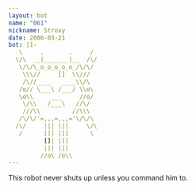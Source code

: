```yaml
---
layout: bot
name: "061"
nickname: Stroxy
date: 2006-03-21
bot: |1-      
   \     .       .     / 
  \/\  __|_______|__  /\/
   \/\/\_o_o_o_o_o_/\/\/ 
    \\\//     []  \\///  
    /\//____   ____\\/\  
   /o// \___\ /___/ \\o\ 
   \o\\     ___     //o/ 
    \/\\   /___\   //\/  
    ///\\         //\\\  
   /\/\/'=,,,=,,,='\/\/\ 
  /\/     ||| |||     \/\
   /      []| |[]      \ 
          []| |[]        
          ||| |||        
         //o\ /o\\       
---
```

This robot never shuts up unless you command him to.